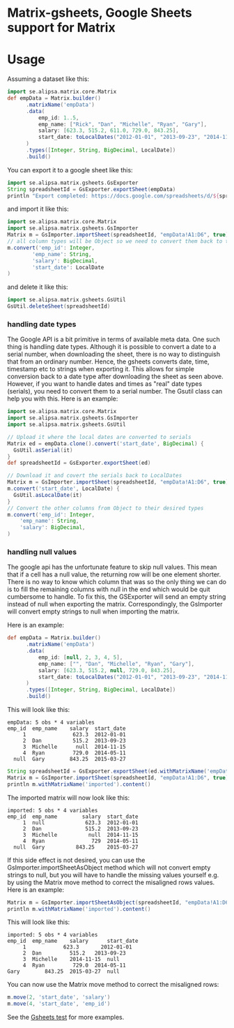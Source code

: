 # Matrix-gsheets, Google Sheets support for Matrix


# Usage

Assuming a dataset like this:
```groovy
import se.alipsa.matrix.core.Matrix
def empData = Matrix.builder()
      .matrixName('empData')
      .data(
          emp_id: 1..5,
          emp_name: ["Rick", "Dan", "Michelle", "Ryan", "Gary"],
          salary: [623.3, 515.2, 611.0, 729.0, 843.25],
          start_date: toLocalDates("2012-01-01", "2013-09-23", "2014-11-15", "2014-05-11", "2015-03-27")
      )
      .types([Integer, String, BigDecimal, LocalDate])
      .build()
```
You can export it to a google sheet like this:
```groovy
import se.alipsa.matrix.gsheets.GsExporter
String spreadsheetId = GsExporter.exportSheet(empData)
println "Export completed: https://docs.google.com/spreadsheets/d/${spreadsheetId}/edit"
```
and import it like this:
```groovy
import se.alipsa.matrix.core.Matrix
import se.alipsa.matrix.gsheets.GsImporter
Matrix m = GsImporter.importSheet(spreadsheetId, "empData!A1:D6", true).withMatrixName(empData.matrixName)
// all column types will be Object so we need to convert them back to their original types
m.convert('emp_id': Integer,
        'emp_name': String,
        'salary': BigDecimal,
        'start_date': LocalDate
)
```
and delete it like this:
```groovy
import se.alipsa.matrix.gsheets.GsUtil
GsUtil.deleteSheet(spreadsheetId)
```

### handling date types
The Google API is a bit primitive in terms of available meta data. One such thing is handling date types.
Although it is possible to convert a date to a serial number, when downloading the sheet, there is no
way to distinguish that from an ordinary number. Hence, the gsheets converts date, time, timestamp etc 
to strings when exporting it. This allows for simple conversion back to a date type after downloading the 
sheet as seen above. However, if you want to handle dates and times as "real" date types (serials), 
you need to convert them to a serial number. The Gsutil class can help you with this.
Here is an example:

```groovy
import se.alipsa.matrix.core.Matrix
import se.alipsa.matrix.gsheets.GsImporter
import se.alipsa.matrix.gsheets.GsUtil

// Upload it where the local dates are converted to serials
Matrix ed = empData.clone().convert('start_date', BigDecimal) {
  GsUtil.asSerial(it)
}
def spreadsheetId = GsExporter.exportSheet(ed)

// Download it and covert the serials back to LocalDates 
Matrix m = GsImporter.importSheet(spreadsheetId, "empData!A1:D6", true).withMatrixName(empData.matrixName)
m.convert('start_date', LocalDate) {
  GsUtil.asLocalDate(it)
}
// Convert the other columns from Object to their desired types
m.convert('emp_id': Integer,
    'emp_name': String,
    'salary': BigDecimal,
)
```

### handling null values
The google api has the unfortunate feature to skip null values.
This mean that if a cell has a null value, the returning row will be one 
element shorter. There is no way to know which column that was so the only thing we can 
do is to fill the remaining columns with null in the end which would be quit cumbersome to handle. 
To fix this, the GSExporter will send an empty string instead of null when exporting the matrix.
Correspondingly, the GsImporter will convert empty strings to null when importing the matrix.

Here is an example:
```groovy
def empData = Matrix.builder()
      .matrixName('empData')
      .data(
          emp_id: [null, 2, 3, 4, 5],
          emp_name: ["", "Dan", "Michelle", "Ryan", "Gary"],
          salary: [623.3, 515.2, null, 729.0, 843.25],
          start_date: toLocalDates("2012-01-01", "2013-09-23", "2014-11-15", "2014-05-11", "2015-03-27")
      )
      .types([Integer, String, BigDecimal, LocalDate])
      .build()
```
This will look like this:
```
empData: 5 obs * 4 variables 
emp_id	emp_name	salary	start_date
     1	    	     623.3	2012-01-01
     2	Dan     	 515.2	2013-09-23
     3	Michelle	  null	2014-11-15
     4	Ryan    	 729.0	2014-05-11
  null	Gary    	843.25	2015-03-27
```

```groovy
String spreadsheetId = GsExporter.exportSheet(ed.withMatrixName('empData'))
Matrix m = GsImporter.importSheet(spreadsheetId, "empData!A1:D6", true).withMatrixName(empData.matrixName)
println m.withMatrixName('imported').content()
```
The imported matrix will now look like this:
```
imported: 5 obs * 4 variables 
emp_id	emp_name	    salary 	start_date
     1	null    	     623.3	2012-01-01
     2	Dan     	     515.2	2013-09-23
     3	Michelle	      null  2014-11-15	      
     4	Ryan    	       729	2014-05-11
  null  Gary  	      843.25	2015-03-27   
```
If this side effect is not desired, you can use the GsImporter.importSheetAsObject method which will not convert empty strings to null, but you will have to handle the missing values yourself e.g. by using the Matrix 
move method to correct the misaligned rows values. Here is an example:

```groovy
Matrix m = GsImporter.importSheetAsObject(spreadsheetId, "empData!A1:D6", true).withMatrixName(empData.matrixName)
println m.withMatrixName('imported').content()
```
This will look like this:
```
imported: 5 obs * 4 variables 
emp_id	emp_name	salary	    start_date
     1	          623.3	      2012-01-01
     2	Dan     	515.2	2013-09-23
     3	Michelle	2014-11-15  null
     4	Ryan    	 729.0	2014-05-11
Gary    	843.25	2015-03-27  null
```
You can now use the Matrix move method to correct the misaligned rows:
```groovy
m.move(2, 'start_date', 'salary')
m.move(4, 'start_date', 'emp_id')
```

See the [Gsheets test](src/test/groovy/test/alipsa/matrix/gsheets/) for more examples.